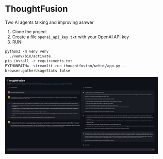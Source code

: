 # ThoughtFusion
Two AI agents talking and improving asnwer

1. Clone the project
1. Create a file `openai_api_key.txt` with your OpenAI API key
1. RUN:
```
python3 -m venv venv
. ./venv/bin/activate
pip install -r requirements.txt
PYTHONPATH=. streamlit run thoughtfusion/webui/app.py --browser.gatherUsageStats false
```

![Screenshot](./assets/ThoughtFusion.jpg)
